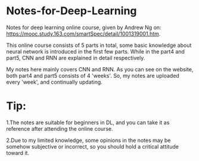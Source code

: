 # Notes-for-Deep-Learning
Notes for deep learning online course, given by Andrew Ng on: https://mooc.study.163.com/smartSpec/detail/1001319001.htm.

This online course consists of 5 parts in total, some basic knowledge about neural network is introduced in the first few parts. While in the part4 and part5, CNN and RNN are explained in detail respectively. 

My notes here mainly covers CNN and RNN. As you can see on the website, both part4 and part5 consists of 4 'weeks'. So, my notes are uploaded every 'week', and continually updating.

# Tip:
1.The notes are suitable for beginners in DL, and you can take it as reference after attending the online course.

2.Due to my limited knowledge, some opinions in the notes may be somehow subjective or incorrect, so you should hold a critical attitude toward it.
